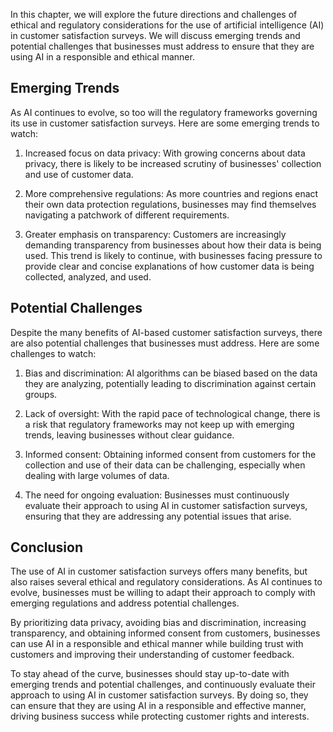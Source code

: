 
In this chapter, we will explore the future directions and challenges of ethical and regulatory considerations for the use of artificial intelligence (AI) in customer satisfaction surveys. We will discuss emerging trends and potential challenges that businesses must address to ensure that they are using AI in a responsible and ethical manner.

Emerging Trends
---------------

As AI continues to evolve, so too will the regulatory frameworks governing its use in customer satisfaction surveys. Here are some emerging trends to watch:

1. Increased focus on data privacy: With growing concerns about data privacy, there is likely to be increased scrutiny of businesses' collection and use of customer data.

2. More comprehensive regulations: As more countries and regions enact their own data protection regulations, businesses may find themselves navigating a patchwork of different requirements.

3. Greater emphasis on transparency: Customers are increasingly demanding transparency from businesses about how their data is being used. This trend is likely to continue, with businesses facing pressure to provide clear and concise explanations of how customer data is being collected, analyzed, and used.

Potential Challenges
--------------------

Despite the many benefits of AI-based customer satisfaction surveys, there are also potential challenges that businesses must address. Here are some challenges to watch:

1. Bias and discrimination: AI algorithms can be biased based on the data they are analyzing, potentially leading to discrimination against certain groups.

2. Lack of oversight: With the rapid pace of technological change, there is a risk that regulatory frameworks may not keep up with emerging trends, leaving businesses without clear guidance.

3. Informed consent: Obtaining informed consent from customers for the collection and use of their data can be challenging, especially when dealing with large volumes of data.

4. The need for ongoing evaluation: Businesses must continuously evaluate their approach to using AI in customer satisfaction surveys, ensuring that they are addressing any potential issues that arise.

Conclusion
----------

The use of AI in customer satisfaction surveys offers many benefits, but also raises several ethical and regulatory considerations. As AI continues to evolve, businesses must be willing to adapt their approach to comply with emerging regulations and address potential challenges.

By prioritizing data privacy, avoiding bias and discrimination, increasing transparency, and obtaining informed consent from customers, businesses can use AI in a responsible and ethical manner while building trust with customers and improving their understanding of customer feedback.

To stay ahead of the curve, businesses should stay up-to-date with emerging trends and potential challenges, and continuously evaluate their approach to using AI in customer satisfaction surveys. By doing so, they can ensure that they are using AI in a responsible and effective manner, driving business success while protecting customer rights and interests.

